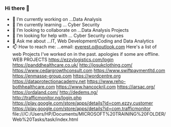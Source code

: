 
### Hi there 👋

<!--
**everest/everest** is a ✨ _special_ ✨ repository because its `README.md` (this file) appears on your GitHub profile.

Here are some ideas to get you started:


- 😄 Pronouns: ...
- ⚡ Fun fact: ...
-->
- 🔭 I’m currently working on ...Data Analysis 
- 🌱 I’m currently learning ... Cyber Security
- 👯 I’m looking to collaborate on ...Data Analysis Projects
- 🤔 I’m looking for help with ... Cyber Security courses
- 💬 Ask me about ...IT, Web Development/Coding and Data Analytics 
- 📫 How to reach me: ...email: everest.o@outlook.com
Here's a list of web Projects I've worked on in the past. apologies if some are offline. 
WEB PROJECTS
https://ezzylogistics.com/login
https://panddhealthcare.co.uk/
http://josukclothing.com/ 
https://www.cedargrowthconsult.com
https://www.swiftpaymentltd.com 
https://enmasse-group.com 
https://wordcentre.org 
https://dataprotectionacademy.net 
https://www.reho-bothhealthcare.com 
https://www.hancockril.com
https://iarsac.org/
https://ordaland.com/
http://dedems.ng/
http://trafficmonitor.ng/login.php
https://play.google.com/store/apps/details?id=com.ezzy.customer
https://play.google.com/store/apps/details?id=com.trafficmonitor
file:///C:/Users/HP/Documents/MICROSOFT%20TRAINING%20FOLDER/Web%20Tasks/task/index.html 


